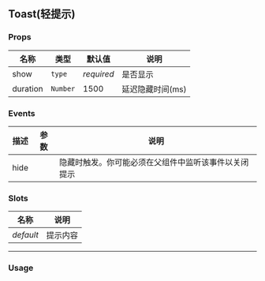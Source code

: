 Toast(轻提示)
-
### <a name="props">Props</a>
|名称|类型|默认值|说明|
|---|---|---|---|
|show|`type`|*required*|是否显示|
|duration|`Number`|1500|延迟隐藏时间(ms)|

### <a name="events">Events</a>
|描述|参数|说明|
|---|---|---|
|hide||隐藏时触发。你可能必须在父组件中监听该事件以关闭提示|

### <a name="slots">Slots</a>
|名称|说明|
|---|---|
|*default*|提示内容|

***
### <a name="usage">Usage</a>

